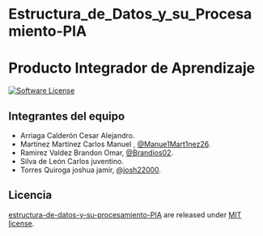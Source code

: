 # Estructura_de_Datos_y_su_Procesamiento-PIA
# Producto Integrador de Aprendizaje

[![Software License](https://img.shields.io/badge/license-MIT-brightgreen.svg)](LICENSE)

## Integrantes del equipo
- Arriaga Calderón Cesar Alejandro.
- Martínez Martínez Carlos Manuel , [@Manue1Mart1nez26](https://github.com/Manue1Mart1nez26).
- Ramirez Valdez Brandon Omar, [@Brandios02](https://github.com/Brandios02).
- Silva de León Carlos juventino.
- Torres Quiroga joshua jamir, [@josh22000](https://github.com/josh22000).


## Licencia

[estructura-de-datos-y-su-procesamiento-PIA](https://github.com/Manue1Mart1nez26/Estructura_de_Datos_y_su_procesamiento_PIA/tree/main) are released under [MIT license](https://github.com/Manue1Mart1nez26/Estructura_de_Datos_y_su_Procesamiento-Evidencia_3/blob/main/LICENSE).
